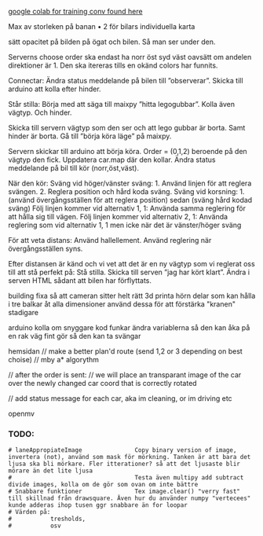 [google colab for training conv found here](https://colab.research.google.com/drive/1vy0ZHaKx9eAAph-YvTwriSFDLDKpweoz?usp=sharing)



Max av storleken på banan • 2 för bilars individuella karta

sätt opacitet på bilden på ögat och bilen. Så man ser under den.

Serverns choose order ska endast ha norr öst syd väst oavsätt om andelen direktioner är 1. Den ska itereras tills en okänd colors har funnits. 

Connectar:
Ändra status meddelande på bilen till ”observerar”.
Skicka till arduino att kolla efter hinder. 

Står stilla:
Börja med att säga till maixpy ”hitta legogubbar”. Kolla även vägtyp. Och hinder.

Skicka till servern vägtyp som den ser och att lego gubbar är borta. Samt hinder är borta.
Gå till ”börja köra läge” på maixpy.

Servern skickar till arduino att börja köra. Order = (0,1,2) beroende på den vägtyp den fick. 
Uppdatera car.map där den kollar. 
Ändra status meddelande på bil till kör (norr,öst,väst).

När den kör:
Sväng vid höger/vänster sväng:
    1. Använd linjen för att reglera svängen.
    2. Reglera position och hård koda sväng.
Sväng vid korsning:
    1. (använd övergångsställen för att reglera position) sedan (sväng hård kodad sväng)
Följ linjen kommer vid alternativ 1, 1:
    Använda samma reglering för att hålla sig till vägen.
Följ linjen kommer vid alternativ 2, 1:
    Använda reglering som vid alternativ 1, 1 men icke när det är vänster/höger sväng

För att veta distans:
Använd hallellement.
Använd reglering när övergångsställen syns.

Efter distansen är känd och vi vet att det är en ny vägtyp som vi reglerat oss till att stå perfekt på:
Stå stilla.
Skicka till serven ”jag har kört klart”.
Ändra i serven HTML sådant att bilen har förflyttats.





building
    fixa så att cameran sitter helt rätt
    3d printa hörn delar som kan hålla i tre balkar åt alla dimensioner
    använd dessa för att förstärka "kranen"
    stadigare 


arduino 
    kolla om snyggare kod funkar
    ändra variablerna så den kan åka på en rak väg fint
    gör så den kan ta svängar


hemsidan
// make a better plan'd route (send 1,2 or 3 depending on best choise)
// mby a* algorythm

// after the order is sent:
// we will place an transparant image of the car over the newly changed car coord that is correctly rotated

// add status message for each car, aka im cleaning, or im driving etc


openmv
### TODO:
    # laneAppropiateImage               Copy binary version of image, invertera (not), använd som mask för mörkning. Tanken är att bara det ljusa ska bli mörkare. Fler itterationer? så att det ljusaste blir mörare än det lite ljusa
    #                                   Testa även multipy add subtract divide images, kolla om de gör som ovan om inte bättre
    # Snabbare funktioner               Tex image.clear() "verry fast" till skillnad från drawsquare. Även hur du använder numpy "vertecees" kunde adderas ihop tusen ggr snabbare än for loopar
    # Värden på:
    #           tresholds,
    #           osv
